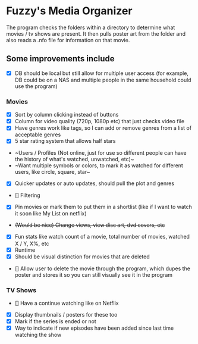 # Fuzzy's Media Organizer

The program checks the folders within a directory to determine what movies / tv shows are present.
It then pulls poster art from the folder and also reads a .nfo file for information on that movie.

## Some improvements include

- [x] DB should be local but still allow for multiple user access (for example, DB could be on a NAS and multiple people in the same household could use the program)

### Movies

- [x] Sort by column clicking instead of buttons
- [x] Column for video quality (720p, 1080p etc) that just checks video file
- [x] Have genres work like tags, so I can add or remove genres from a list of acceptable genres
- [x] 5 star rating system that allows half stars
- ~Users / Profiles (Not online, just for use so different people can have the history of what's watched, unwatched, etc)~
- ~Want multiple symbols or colors, to mark it as watched for different users, like circle, square, star~
- [x] Quicker updates or auto updates, should pull the plot and genres
- [] Filtering
- [x] Pin movies or mark them to put them in a shortlist (like if I want to watch it soon like My List on netflix)
- ~~(Would be nice) Change views, view disc art, dvd covers, etc~~
- [x] Fun stats like watch count of a movie, total number of movies, watched X / Y, X%, etc
- [x] Runtime
- [x] Should be visual distinction for movies that are deleted
- [] Allow user to delete the movie through the program, which dupes the poster and stores it so you can still visually see it in the program

### TV Shows

- [] Have a continue watching like on Netflix
- [x] Display thumbnails / posters for these too
- [x] Mark if the series is ended or not
- [x] Way to indicate if new episodes have been added since last time watching the show
